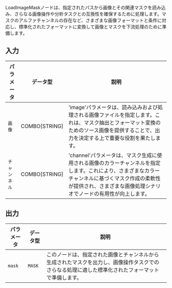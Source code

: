 
LoadImageMaskノードは、指定されたパスから画像とその関連マスクを読み込み、さらなる画像操作や分析タスクとの互換性を確保するために処理します。マスクのアルファチャンネルの存在など、さまざまな画像フォーマットと条件に対応し、標準化されたフォーマットに変換して画像とマスクを下流処理のために準備します。

## 入力

| パラメータ | データ型 | 説明 |
|-----------|-------------|-------------|
| `画像`   | COMBO[STRING] | 'image'パラメータは、読み込みおよび処理される画像ファイルを指定します。これは、マスク抽出とフォーマット変換のためのソース画像を提供することで、出力を決定する上で重要な役割を果たします。 |
| `チャンネル` | COMBO[STRING] | 'channel'パラメータは、マスク生成に使用される画像のカラーチャンネルを指定します。これにより、さまざまなカラーチャンネルに基づくマスク作成の柔軟性が提供され、さまざまな画像処理シナリオでノードの有用性が向上します。 |

## 出力

| パラメータ | データ型 | 説明 |
|-----------|-------------|-------------|
| `mask`    | `MASK`      | このノードは、指定された画像とチャンネルから生成されたマスクを出力し、画像操作タスクでのさらなる処理に適した標準化されたフォーマットで準備します。 |
